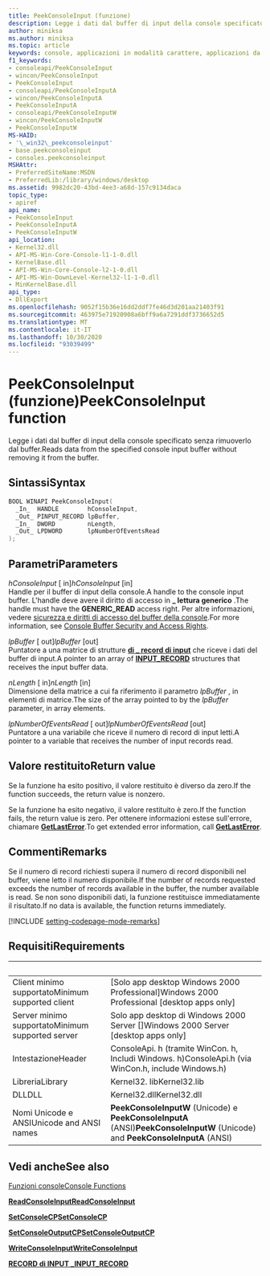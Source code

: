 ```yaml
---
title: PeekConsoleInput (funzione)
description: Legge i dati dal buffer di input della console specificato senza rimuoverlo dal buffer.
author: miniksa
ms.author: miniksa
ms.topic: article
keywords: console, applicazioni in modalità carattere, applicazioni da riga di comando, applicazioni di terminale, api della console
f1_keywords:
- consoleapi/PeekConsoleInput
- wincon/PeekConsoleInput
- PeekConsoleInput
- consoleapi/PeekConsoleInputA
- wincon/PeekConsoleInputA
- PeekConsoleInputA
- consoleapi/PeekConsoleInputW
- wincon/PeekConsoleInputW
- PeekConsoleInputW
MS-HAID:
- '\_win32\_peekconsoleinput'
- base.peekconsoleinput
- consoles.peekconsoleinput
MSHAttr:
- PreferredSiteName:MSDN
- PreferredLib:/library/windows/desktop
ms.assetid: 9982dc20-43bd-4ee3-a68d-157c9134daca
topic_type:
- apiref
api_name:
- PeekConsoleInput
- PeekConsoleInputA
- PeekConsoleInputW
api_location:
- Kernel32.dll
- API-MS-Win-Core-Console-l1-1-0.dll
- KernelBase.dll
- API-MS-Win-Core-Console-l2-1-0.dll
- API-MS-Win-DownLevel-Kernel32-l1-1-0.dll
- MinKernelBase.dll
api_type:
- DllExport
ms.openlocfilehash: 9052f15b36e16dd2ddf7fe46d3d201aa21403f91
ms.sourcegitcommit: 463975e71920908a6bff9a6a7291ddf3736652d5
ms.translationtype: MT
ms.contentlocale: it-IT
ms.lasthandoff: 10/30/2020
ms.locfileid: "93039499"
---
```

# <a name="peekconsoleinput-function"></a><span data-ttu-id="4c4a9-104">PeekConsoleInput (funzione)</span><span class="sxs-lookup"><span data-stu-id="4c4a9-104">PeekConsoleInput function</span></span>

<span data-ttu-id="4c4a9-105">Legge i dati dal buffer di input della console specificato senza rimuoverlo dal buffer.</span><span class="sxs-lookup"><span data-stu-id="4c4a9-105">Reads data from the specified console input buffer without removing it from the buffer.</span></span>

## <a name="syntax"></a><span data-ttu-id="4c4a9-106">Sintassi</span><span class="sxs-lookup"><span data-stu-id="4c4a9-106">Syntax</span></span>

```C
BOOL WINAPI PeekConsoleInput(
  _In_  HANDLE        hConsoleInput,
  _Out_ PINPUT_RECORD lpBuffer,
  _In_  DWORD         nLength,
  _Out_ LPDWORD       lpNumberOfEventsRead
);
```

## <a name="parameters"></a><span data-ttu-id="4c4a9-107">Parametri</span><span class="sxs-lookup"><span data-stu-id="4c4a9-107">Parameters</span></span>

<span data-ttu-id="4c4a9-108">*hConsoleInput* \[ in\]</span><span class="sxs-lookup"><span data-stu-id="4c4a9-108">*hConsoleInput* \[in\]</span></span>  
<span data-ttu-id="4c4a9-109">Handle per il buffer di input della console.</span><span class="sxs-lookup"><span data-stu-id="4c4a9-109">A handle to the console input buffer.</span></span> <span data-ttu-id="4c4a9-110">L'handle deve avere il diritto di accesso in **\_ lettura generico** .</span><span class="sxs-lookup"><span data-stu-id="4c4a9-110">The handle must have the **GENERIC\_READ** access right.</span></span> <span data-ttu-id="4c4a9-111">Per altre informazioni, vedere [sicurezza e diritti di accesso del buffer della console](console-buffer-security-and-access-rights.md).</span><span class="sxs-lookup"><span data-stu-id="4c4a9-111">For more information, see [Console Buffer Security and Access Rights](console-buffer-security-and-access-rights.md).</span></span>

<span data-ttu-id="4c4a9-112">*lpBuffer* \[ out\]</span><span class="sxs-lookup"><span data-stu-id="4c4a9-112">*lpBuffer* \[out\]</span></span>  
<span data-ttu-id="4c4a9-113">Puntatore a una matrice di strutture [**di \_ record di input**](input-record-str.md) che riceve i dati del buffer di input.</span><span class="sxs-lookup"><span data-stu-id="4c4a9-113">A pointer to an array of [**INPUT\_RECORD**](input-record-str.md) structures that receives the input buffer data.</span></span>

<span data-ttu-id="4c4a9-114">*nLength* \[ in\]</span><span class="sxs-lookup"><span data-stu-id="4c4a9-114">*nLength* \[in\]</span></span>  
<span data-ttu-id="4c4a9-115">Dimensione della matrice a cui fa riferimento il parametro *lpBuffer* , in elementi di matrice.</span><span class="sxs-lookup"><span data-stu-id="4c4a9-115">The size of the array pointed to by the *lpBuffer* parameter, in array elements.</span></span>

<span data-ttu-id="4c4a9-116">*lpNumberOfEventsRead* \[ out\]</span><span class="sxs-lookup"><span data-stu-id="4c4a9-116">*lpNumberOfEventsRead* \[out\]</span></span>  
<span data-ttu-id="4c4a9-117">Puntatore a una variabile che riceve il numero di record di input letti.</span><span class="sxs-lookup"><span data-stu-id="4c4a9-117">A pointer to a variable that receives the number of input records read.</span></span>

## <a name="return-value"></a><span data-ttu-id="4c4a9-118">Valore restituito</span><span class="sxs-lookup"><span data-stu-id="4c4a9-118">Return value</span></span>

<span data-ttu-id="4c4a9-119">Se la funzione ha esito positivo, il valore restituito è diverso da zero.</span><span class="sxs-lookup"><span data-stu-id="4c4a9-119">If the function succeeds, the return value is nonzero.</span></span>

<span data-ttu-id="4c4a9-120">Se la funzione ha esito negativo, il valore restituito è zero.</span><span class="sxs-lookup"><span data-stu-id="4c4a9-120">If the function fails, the return value is zero.</span></span> <span data-ttu-id="4c4a9-121">Per ottenere informazioni estese sull'errore, chiamare [**GetLastError**](https://msdn.microsoft.com/library/windows/desktop/ms679360).</span><span class="sxs-lookup"><span data-stu-id="4c4a9-121">To get extended error information, call [**GetLastError**](https://msdn.microsoft.com/library/windows/desktop/ms679360).</span></span>

## <a name="remarks"></a><span data-ttu-id="4c4a9-122">Commenti</span><span class="sxs-lookup"><span data-stu-id="4c4a9-122">Remarks</span></span>

<span data-ttu-id="4c4a9-123">Se il numero di record richiesti supera il numero di record disponibili nel buffer, viene letto il numero disponibile.</span><span class="sxs-lookup"><span data-stu-id="4c4a9-123">If the number of records requested exceeds the number of records available in the buffer, the number available is read.</span></span> <span data-ttu-id="4c4a9-124">Se non sono disponibili dati, la funzione restituisce immediatamente il risultato.</span><span class="sxs-lookup"><span data-stu-id="4c4a9-124">If no data is available, the function returns immediately.</span></span>

[!INCLUDE [setting-codepage-mode-remarks](./includes/setting-codepage-mode-remarks.md)]

## <a name="requirements"></a><span data-ttu-id="4c4a9-125">Requisiti</span><span class="sxs-lookup"><span data-stu-id="4c4a9-125">Requirements</span></span>

| &nbsp; | &nbsp; |
|-|-|
| <span data-ttu-id="4c4a9-126">Client minimo supportato</span><span class="sxs-lookup"><span data-stu-id="4c4a9-126">Minimum supported client</span></span> | <span data-ttu-id="4c4a9-127">\[Solo app desktop Windows 2000 Professional\]</span><span class="sxs-lookup"><span data-stu-id="4c4a9-127">Windows 2000 Professional \[desktop apps only\]</span></span> |
| <span data-ttu-id="4c4a9-128">Server minimo supportato</span><span class="sxs-lookup"><span data-stu-id="4c4a9-128">Minimum supported server</span></span> | <span data-ttu-id="4c4a9-129">Solo app desktop di Windows 2000 Server \[\]</span><span class="sxs-lookup"><span data-stu-id="4c4a9-129">Windows 2000 Server \[desktop apps only\]</span></span> |
| <span data-ttu-id="4c4a9-130">Intestazione</span><span class="sxs-lookup"><span data-stu-id="4c4a9-130">Header</span></span> | <span data-ttu-id="4c4a9-131">ConsoleApi. h (tramite WinCon. h, Includi Windows. h)</span><span class="sxs-lookup"><span data-stu-id="4c4a9-131">ConsoleApi.h (via WinCon.h, include Windows.h)</span></span> |
| <span data-ttu-id="4c4a9-132">Libreria</span><span class="sxs-lookup"><span data-stu-id="4c4a9-132">Library</span></span> | <span data-ttu-id="4c4a9-133">Kernel32. lib</span><span class="sxs-lookup"><span data-stu-id="4c4a9-133">Kernel32.lib</span></span> |
| <span data-ttu-id="4c4a9-134">DLL</span><span class="sxs-lookup"><span data-stu-id="4c4a9-134">DLL</span></span> | <span data-ttu-id="4c4a9-135">Kernel32.dll</span><span class="sxs-lookup"><span data-stu-id="4c4a9-135">Kernel32.dll</span></span> |
| <span data-ttu-id="4c4a9-136">Nomi Unicode e ANSI</span><span class="sxs-lookup"><span data-stu-id="4c4a9-136">Unicode and ANSI names</span></span> | <span data-ttu-id="4c4a9-137">**PeekConsoleInputW** (Unicode) e **PeekConsoleInputA** (ANSI)</span><span class="sxs-lookup"><span data-stu-id="4c4a9-137">**PeekConsoleInputW** (Unicode) and **PeekConsoleInputA** (ANSI)</span></span> |

## <a name="see-also"></a><span data-ttu-id="4c4a9-138">Vedi anche</span><span class="sxs-lookup"><span data-stu-id="4c4a9-138">See also</span></span>

[<span data-ttu-id="4c4a9-139">Funzioni console</span><span class="sxs-lookup"><span data-stu-id="4c4a9-139">Console Functions</span></span>](console-functions.md)

[<span data-ttu-id="4c4a9-140">**ReadConsoleInput**</span><span class="sxs-lookup"><span data-stu-id="4c4a9-140">**ReadConsoleInput**</span></span>](readconsoleinput.md)

[<span data-ttu-id="4c4a9-141">**SetConsoleCP**</span><span class="sxs-lookup"><span data-stu-id="4c4a9-141">**SetConsoleCP**</span></span>](setconsolecp.md)

[<span data-ttu-id="4c4a9-142">**SetConsoleOutputCP**</span><span class="sxs-lookup"><span data-stu-id="4c4a9-142">**SetConsoleOutputCP**</span></span>](setconsoleoutputcp.md)

[<span data-ttu-id="4c4a9-143">**WriteConsoleInput**</span><span class="sxs-lookup"><span data-stu-id="4c4a9-143">**WriteConsoleInput**</span></span>](writeconsoleinput.md)

[<span data-ttu-id="4c4a9-144">**RECORD di INPUT \_**</span><span class="sxs-lookup"><span data-stu-id="4c4a9-144">**INPUT\_RECORD**</span></span>](input-record-str.md)

